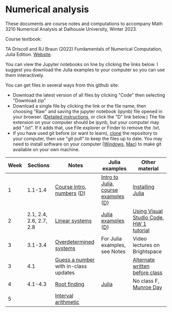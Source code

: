 # Numerical analysis

These documents are course notes and computations to accompany Math 3210 Numerical Analysis at Dalhousie University, Winter 2023.

Course textbook: 

TA Driscoll and RJ Braun (2022) Fundamentals of Numerical Computation, Julia Edition. [Website](https://tobydriscoll.net/fnc-julia/home.html).

You can view the Jupyter notebooks on line by clicking the links below. I suggest you download the Julia examples to your computer so you can use them interactively.

You can get files in several ways from this github site:

* Download the latest version of all files by clicking "Code" then selecting "Download zip"
* Download a single file by clicking the link or the file name, then choosing "Raw" and saving the jupyter notebook (ipynb) file opened in your browser. ([Detailed instructions](https://www.howtogeek.com/devops/how-to-download-single-files-from-a-github-repository/), or click the "D" link below.) The file extension on your computer should be ipynb, but your computer may add ".txt". If it adds that, use File explorer or Finder to remove the .txt.
* If you have used git before (or want to learn), [clone](https://github.com/git-guides/git-clone) the repository to your computer, then use "git pull" to keep the files up to date. You may need to install software on your computer ([Windows](https://git-scm.com/downloads), [Mac](https://www.atlassian.com/git/tutorials/install-git)) to make git available on your own machine.

| Week | Sections | Notes | Julia examples | Other material |
| ---- | -------- | ----- | -------------- | -------------- |
| 1 | 1.1-1.4 | [Course intro, numbers](W1-topics.ipynb) ([D](https://raw.githubusercontent.com/AndrewIrwin/m3210-notebooks/master/W1-topics.ipynb))| [Intro to Julia, course examples](W1-Intro-to-Julia.ipynb) ([D](https://raw.githubusercontent.com/AndrewIrwin/m3210-notebooks/master/W1-Intro-to-Julia.ipynb)) | [Installing Julia](W1-getting-Julia-working.ipynb) |
| 2 | 2.1, 2.4, 2.6, 2.7, 2.8 | [Linear systems](W2-topics.ipynb) | [Julia examples](W2-julia.ipynb) ([D](https://raw.githubusercontent.com/AndrewIrwin/m3210-notebooks/master/W2-julia.ipynb)) | [Using Visual Studio Code](W2-using-vs-code.md), [HW 1 tutorial](hw-1-tutorial.ipynb)  | 
| 3 | 3.1-3.4 | [Overdetermined systems](W3-topics.ipynb) | For Julia examples, see Notes | Video lectures on Brightspace | 
| 3 | 4.1 | [Guess a number](W3-root-finding.ipynb) with in-class updates | | [Alternate written before class](W3-root-finding-examples.ipynb) |
| 4 | 4.1-4.3 | [Root finding](W4-topics.ipynb) | [Julia](W4-julia.ipynb) | No class F, [Munroe Day](https://www.dal.ca/about-dal/history-tradition/george_munro_day.html) |
| 5 | | [Interval arithmetic](W5-interval-arithmetic.ipynb) |  | |

